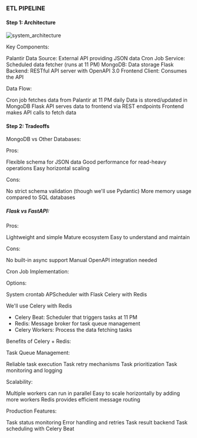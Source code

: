 ### ETL PIPELINE

#### Step 1: Architecture

![system_architecture](https://github.com/Chukwuka1488/palantir-data-pipeline/blob/main/system_architecture.jpg?raw=true)

Key Components:

Palantir Data Source: External API providing JSON data
Cron Job Service: Scheduled data fetcher (runs at 11 PM)
MongoDB: Data storage
Flask Backend: RESTful API server with OpenAPI 3.0
Frontend Client: Consumes the API

Data Flow:

Cron job fetches data from Palantir at 11 PM daily
Data is stored/updated in MongoDB
Flask API serves data to frontend via REST endpoints
Frontend makes API calls to fetch data

#### Step 2: Tradeoffs

MongoDB vs Other Databases:

Pros:

Flexible schema for JSON data
Good performance for read-heavy operations
Easy horizontal scaling

Cons:

No strict schema validation (though we'll use Pydantic)
More memory usage compared to SQL databases

##### Flask vs FastAPI:

Pros:

Lightweight and simple
Mature ecosystem
Easy to understand and maintain

Cons:

No built-in async support
Manual OpenAPI integration needed

Cron Job Implementation:

Options:

System crontab
APScheduler with Flask
Celery with Redis

We'll use Celery with Redis

- Celery Beat: Scheduler that triggers tasks at 11 PM
- Redis: Message broker for task queue management
- Celery Workers: Process the data fetching tasks

Benefits of Celery + Redis:

Task Queue Management:

Reliable task execution
Task retry mechanisms
Task prioritization
Task monitoring and logging

Scalability:

Multiple workers can run in parallel
Easy to scale horizontally by adding more workers
Redis provides efficient message routing

Production Features:

Task status monitoring
Error handling and retries
Task result backend
Task scheduling with Celery Beat
